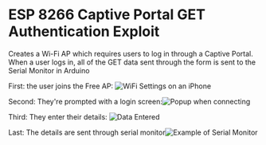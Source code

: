 # ESP 8266 Captive Portal GET Authentication Exploit

Creates a Wi-Fi AP which requires users to log in through a Captive Portal. When a user logs in, all of the GET data sent through the form is sent to the Serial Monitor in Arduino

First: the user joins the Free AP: ![WiFi Settings on an iPhone](https://i.imgur.com/qbP5Rok.jpg)

Second: They're prompted with a login screen:![Popup when connecting](https://i.imgur.com/I8RE6Q8.jpg)

Third: They enter their details: ![Data Entered](https://i.imgur.com/fqLalu2.jpg)

Last: The details are sent through serial monitor![Example of Serial Monitor](https://i.imgur.com/KbLAgwd.png)
